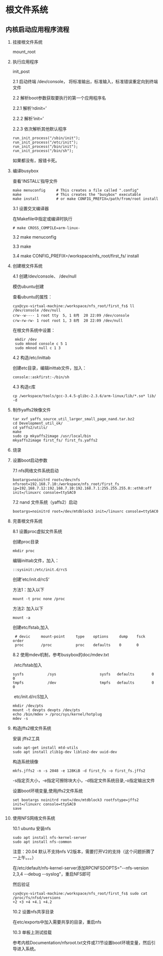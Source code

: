 # 根文件系统

## 内核启动应用程序流程

1.  挂接根文件系统
    
    mount_root
    
2.  执行应用程序
    
    init_post
    
    2.1 启动终端 /dev/console， 将标准输出，标准输入，标准错误重定向到终端文件
    
    2.2 解析boot参数获取要执行的第一个应用程序名
    
    2.2.1 解析‘rdinit=’
    
    2.2.2 解析‘init=’
    
    2.2.3 依次解析其他默认程序
    
    ```
    run_init_process("/sbin/init");
    run_init_process("/etc/init");
    run_init_process("/bin/init");
    run_init_process("/bin/sh");
    ```
    
    如果都没有，报错卡死。
    
3.  编译busybox
    
    查看'INSTALL'指导文件
    
    ```shell
    make menuconfig     # This creates a file called ".config"
    make                # This creates the "busybox" executable
    make install        # or make CONFIG_PREFIX=/path/from/root install
    ```
    
    3.1 设置交叉编译器
    
    在Makefile中指定或编译时执行
    
    ```she
    # make CROSS_COMPILE=arm-linux-
    ```
    
    3.2 make menuconfig
    
    3.3 make
    
    3.4 make CONFIG_PREFIX=/workspace/nfs_root/first_fs/ install
    
4.  创建根文件系统
    
    4.1 创建/dev/console、 /dev/null
    
    模仿ubuntu创建
    
    查看ubuntu的属性：
    
    ```shell
    cyx@cyx-virtual-machine:/workspace/nfs_root/first_fs$ ll /dev/console /dev/null
    crw--w---- 1 root tty  5, 1 8月  20 22:09 /dev/console
    crw-rw-rw- 1 root root 1, 3 8月  20 22:09 /dev/null
    ```
    
    在根文件系统中设置：
    
    ```shell
     mkdir /dev
     sudo mknod console c 5 1
     sudo mknod null c 1 3
    ```
    
    4.2 构造/etc/inittab
    
    创建etc目录，编辑inittab文件，加入：
    
    ```shell
    console::askfirst:-/bin/sh
    ```
    
    4.3 构造c库
    
    ```shell
    cp /workspace/tools/gcc-3.4.5-glibc-2.3.6/arm-linux/lib/*.so* lib/ -d
    ```
    
5.  制作yaffs2映像文件
    
    ```shell
    tar xvf yaffs_source_util_larger_small_page_nand.tar.bz2
    cd Development_util_ok/
    cd yaffs2/utils/
    make
    sudo cp mkyaffs2image /usr/local/bin
    mkyaffs2image first_fs/ first_fs.yaffs2
    ```
    
6.  烧录
    
7.  设置boot启动参数
    
    7.1 nfs网络文件系统启动
    
    ```shell
    bootargs=noinitrd root=/dev/nfs nfsroot=192.168.7.10:/workspace/nfs_root/first_fs ip=192.168.7.12:192.168.7.10:192.168.7.1:255.255.255.0::eth0:off init=/linuxrc console=ttySAC0
    ```
    
    7.2 nand 文件系统（yaffs2）启动
    
    ```shell
    bootargs=noinitrd root=/dev/mtdblock3 init=/linuxrc console=ttySAC0
    ```
    
8.  完善根文件系统
    
    8.1 设置proc虚拟文件系统
    
    创建proc目录
    
    ```shell
    mkdir proc
    ```
    
    编辑inittab文件，加入：
    
    ```shell
    ::sysinit:/etc/init.d/rcS
    ```
    
    创建’etc/init.d/rcS‘
    
    方法1：加入以下
    
    ```shell
    mount -t proc none /proc
    ```
    
    方法2: 加入以下
    
    ```shell
    mount -a
    ```
    
    创建etc/fstab,加入
    
    ```shell
     # devic     mount-point     type    options     dump    fsck    order
     proc        /proc           proc    defaults    0       0
    ```
    
    8.2 使用mdev机制，参考busybox的doc/mdev.txt
    
    ​ /etc/fstab加入
    
    ```shell
    sysfs           /sys                    sysfs   defaults        0               0
    tmpfs           /dev                    tmpfs   defaults        0               0
    ```
    
    ​ etc/init.d/rcS加入
    
    ```shell
    mkdir /dev/pts
    mount -t devpts devpts /dev/pts
    echo /bin/mdev > /proc/sys/kernel/hotplug
    mdev -s
    ```
    
9.  构造jffs2根文件系统
    
    安装 jffs2工具
    
    ```shell
    sudo apt-get install mtd-utils
    sudo apt install zlib1g-dev liblzo2-dev uuid-dev	
    ```
    
    构造系统镜像
    
    ```shell
    mkfs.jffs2 -n -s 2048 -e 128KiB -d first_fs -o first_fs.jffs2
    ```
    
    -s指定页大小，-e指定可擦除块大小，-d指定文件系统目录,-o指定输出文件
    
    设置boot环境变量,使用jffs2文件系统
    
    ```shell
    set bootargs noinitrd root=/dev/mtdblock3 rootfstype=jffs2 init=/linuxrc console=ttySAC0
    save
    ```
    
10. 使用NFS网络文件系统
    
    10.1 ubuntu 安装nfs
    
    ```shell
    sudo apt install nfs-kernel-server
    sudo apt install nfs-common
    ```
    
    注意：20.04 默认不支持nfs V2版本，需要打开V2的支持（这个问题折腾了一上午。。。）
    
    在/etc/default/nfs-kernel-server添加RPCNFSDOPTS="--nfs-version 2,3,4 --debug --syslog"，重启NFS即可
    
    然后验证
    
    ```shell
    cyx@cyx-virtual-machine:/workspace/nfs_root/first_fs$ sudo cat /proc/fs/nfsd/versions
    +2 +3 +4 +4.1 +4.2
    ```
    
    10.2 设置nfs共享目录
    
    在etc/exports中加入需要共享的目录，重启nfs
    
    10.3 单板上测试挂载
    
    参考内核Documentation/nfsroot.txt文件或7.1节设置boot环境变量，然后引导进入系统。
